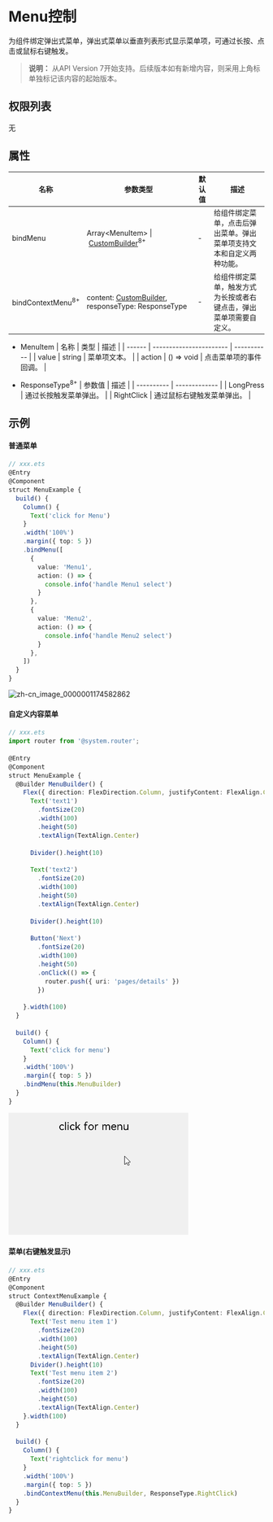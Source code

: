 # Menu控制

为组件绑定弹出式菜单，弹出式菜单以垂直列表形式显示菜单项，可通过长按、点击或鼠标右键触发。

>  **说明：**
> 从API Version 7开始支持。后续版本如有新增内容，则采用上角标单独标记该内容的起始版本。


## 权限列表

无


## 属性


| 名称                           | 参数类型                                     | 默认值  | 描述                                 |
| ---------------------------- | ---------------------------------------- | ---- | ---------------------------------- |
| bindMenu                     | Array<MenuItem&gt;&nbsp;\|&nbsp;[CustomBuilder](../../ui/ts-types.md)<sup>8+</sup> | -    | 给组件绑定菜单，点击后弹出菜单。弹出菜单项支持文本和自定义两种功能。 |
| bindContextMenu<sup>8+</sup> | content:&nbsp;[CustomBuilder](../../ui/ts-types.md),<br>responseType:&nbsp;ResponseType | -    | 给组件绑定菜单，触发方式为长按或者右键点击，弹出菜单项需要自定义。  |


- MenuItem
  | 名称     | 类型                      | 描述          |
  | ------ | ----------------------- | ----------- |
  | value  | string                  | 菜单项文本。      |
  | action | ()&nbsp;=&gt;&nbsp;void | 点击菜单项的事件回调。 |

- ResponseType<sup>8+</sup>
  | 参数值        | 描述            |
  | ---------- | ------------- |
  | LongPress  | 通过长按触发菜单弹出。   |
  | RightClick | 通过鼠标右键触发菜单弹出。 |

## 示例

#### 普通菜单

```ts
// xxx.ets
@Entry
@Component
struct MenuExample {
  build() {
    Column() {
      Text('click for Menu')
    }
    .width('100%')
    .margin({ top: 5 })
    .bindMenu([
      {
        value: 'Menu1',
        action: () => {
          console.info('handle Menu1 select')
        }
      },
      {
        value: 'Menu2',
        action: () => {
          console.info('handle Menu2 select')
        }
      },
    ])
  }
}
```

![zh-cn_image_0000001174582862](figures/zh-cn_image_0000001174582862.gif)

#### 自定义内容菜单

```ts
// xxx.ets
import router from '@system.router';

@Entry
@Component
struct MenuExample {
  @Builder MenuBuilder() {
    Flex({ direction: FlexDirection.Column, justifyContent: FlexAlign.Center, alignItems: ItemAlign.Center }) {
      Text('text1')
        .fontSize(20)
        .width(100)
        .height(50)
        .textAlign(TextAlign.Center)

      Divider().height(10)

      Text('text2')
        .fontSize(20)
        .width(100)
        .height(50)
        .textAlign(TextAlign.Center)

      Divider().height(10)

      Button('Next')
        .fontSize(20)
        .width(100)
        .height(50)
        .onClick(() => {
          router.push({ uri: 'pages/details' })
        })

    }.width(100)
  }

  build() {
    Column() {
      Text('click for menu')
    }
    .width('100%')
    .margin({ top: 5 })
    .bindMenu(this.MenuBuilder)
  }
}
```

![zh-cn_image_0000001186807708](figures/zh-cn_image_0000001186807708.gif)

#### 菜单(右键触发显示)

```ts
// xxx.ets
@Entry
@Component
struct ContextMenuExample {
  @Builder MenuBuilder() {
    Flex({ direction: FlexDirection.Column, justifyContent: FlexAlign.Center, alignItems: ItemAlign.Center }) {
      Text('Test menu item 1')
        .fontSize(20)
        .width(100)
        .height(50)
        .textAlign(TextAlign.Center)
      Divider().height(10)
      Text('Test menu item 2')
        .fontSize(20)
        .width(100)
        .height(50)
        .textAlign(TextAlign.Center)
    }.width(100)
  }
  
  build() {
    Column() {
      Text('rightclick for menu')
    }
    .width('100%')
    .margin({ top: 5 })
    .bindContextMenu(this.MenuBuilder, ResponseType.RightClick)
  }
}
```